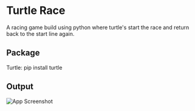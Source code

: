 
# Turtle Race

A racing game build using python where turtle's start the race and return back to the start line again.


## Package

Turtle: pip install turtle 

## Output

![App Screenshot](https://via.placeholder.com/468x300?text=App+Screenshot+Here)

